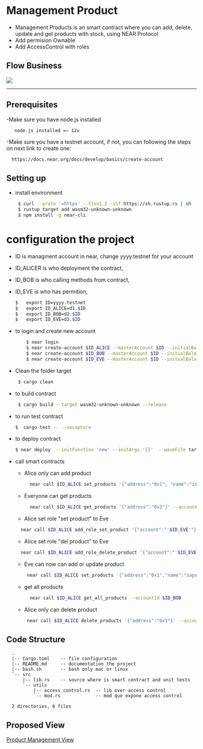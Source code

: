 # Management Product
- Management Products is an smart contract where you can add, delete, update and get products with stock, using NEAR Protocol
- Add permision Ownable 
- Add AccessControl with roles

## Flow Business
[![](https://mermaid.ink/img/pako:eNp1UsFqwzAM_RXh08qaH8ihkG457NKV9bBLoGi21pk5dmYrhVL675OblmRlNdiI956eJdlHpYMhVapEPz15Tc8WdxHbxoMs1BwiVIAJKmc1wcPr-6p-mw1sh5Gtth16hnXWbFpB4Cl4jpIJBaxjML3mqdkyC5fhY4rVGav3NGBVsVg8rktIxNtuMEh_md1dxpAjphvyfA7h8q7DKjBB2JNUOBeBVAjBuwNo9LKdg5b4K5icOXEFdAyV1pTS0HdwAz4q8qqLYlbljryRlnXoPb-YkZYp2D3K_fWIjWA1gtc20ZitXEXbyYxGlaH_cuu7Y73JuRQhtZ4DNVctxRatkV9yzFCj-ItaalQpocH43ajGn0TXd0YMamPlUVX5iS7RXGHPYXPwWpUce7qKLt_sojr9Anbhx5g)](https://mermaid-js.github.io/mermaid-live-editor/edit/#pako:eNp1UsFqwzAM_RXh08qaH8ihkG457NKV9bBLoGi21pk5dmYrhVL675OblmRlNdiI956eJdlHpYMhVapEPz15Tc8WdxHbxoMs1BwiVIAJKmc1wcPr-6p-mw1sh5Gtth16hnXWbFpB4Cl4jpIJBaxjML3mqdkyC5fhY4rVGav3NGBVsVg8rktIxNtuMEh_md1dxpAjphvyfA7h8q7DKjBB2JNUOBeBVAjBuwNo9LKdg5b4K5icOXEFdAyV1pTS0HdwAz4q8qqLYlbljryRlnXoPb-YkZYp2D3K_fWIjWA1gtc20ZitXEXbyYxGlaH_cuu7Y73JuRQhtZ4DNVctxRatkV9yzFCj-ItaalQpocH43ajGn0TXd0YMamPlUVX5iS7RXGHPYXPwWpUce7qKLt_sojr9Anbhx5g)

----

## Prerequisites

-Make sure you have node.js installed 

```bash
   node.js installed => 12v
```

-Make sure you have a testnet account, if not, you can following the steps on next link to create one:

```
  https://docs.near.org/docs/develop/basics/create-account 
```



## Setting up
- install environment
  ```bash
   $ curl --proto '=https' --tlsv1.2 -sSf https://sh.rustup.rs | sh
   $ rustup target add wasm32-unknown-unknown
   $ npm install -g near-cli
   ```

# configuration the project
- ID is managment account in near,  change yyyy.testnet  for your account
-  ID_ALICER is who deployment the contract,
-  ID_BOB is who calling methods from contract,  
-  ID_EVE is who has permition,  
    ```bash
    $   export ID=yyyy.testnet
    $   export ID_ALICE=d1.$ID 
    $   export ID_BOB=d2.$ID 
    $   export ID_EVE=d3.$ID 
    ```
    
- to login and create new account
    ```bash
        $ near login 
        $ near create-account $ID_ALICE --masterAccount $ID --initialBalance 4
        $ near create-account $ID_BOB --masterAccount $ID --initialBalance 1
        $ near create-account $ID_EVE --masterAccount $ID --initialBalance 2
    ```

- Clean the folder target
  ```bash
   $ cargo clean 
  ```

- to build contract 
  ```bash
   $ cargo build --target wasm32-unknown-unknown --release
  ```
- to run test contract 
    ```bash
    $  cargo test -- --nocapture
    ```

- to deploy contract 
    ```bash
    $ near deploy  --initFunction 'new' --initArgs '{}'  --wasmFile target/wasm32-unknown-unknown/release/sales.wasm --accountId $ID_ALICE
    ``` 

- call smart contracts
  * Alice only can add product
    ```bash
      near call $ID_ALICE set_products '{"address":"0x1", "name":"zapato marca X", "price":12345,"stock":5}' --accountId $ID_ALICE
     ```

  * Everyone can get products
    ```bash
      near call $ID_ALICE get_products '{"address":"0x1"}' --accountId $ID_BOB
     ```

   * Alice set role "set product" to Eve
    ```bash
      near call $ID_ALICE add_role_set_product '{"account":"'$ID_EVE'"}' --accountId $ID_ALICE
     ```

     * Alice set role "del product" to Eve
    ```bash
      near call $ID_ALICE add_role_delete_product '{"account":"'$ID_EVE'"}' --accountId $ID_ALICE
    ```

  * Eve can now can add  or update product
     ```bash
      near call $ID_ALICE set_products '{"address":"0x1","name":"zapato marca X","price":12345,"stock":4}' --accountId $ID_EVE


  * get all products
    ```bash
      near call $ID_ALICE get_all_products --accountId $ID_BOB
     ```

  * Alice only can delete product
     ```bash
      near call $ID_ALICE delete_products '{"address":"0x1"}' --accountId $ID_ALICE
     ```


## Code Structure 
```
  .
  |-- Cargo.toml    -- file configuration 
  |-- README.md     -- documentation the project
  |-- bash.sh       -- bash only mac or linux
  `-- src           
      |-- lib.rs    -- source where is smart contract and unit tests
      `-- utils     
          |-- access_control.rs  -- lib over access control
          `-- mod.rs             -- mod que expone access control

  2 directories, 6 files
```
## Proposed View

 [Product Management View](https://www.figma.com/proto/SENYdaIHjb2cgGRQrV7A4H/Management-Products?node-id=6%3A14&scaling=min-zoom&page-id=0%3A1)
